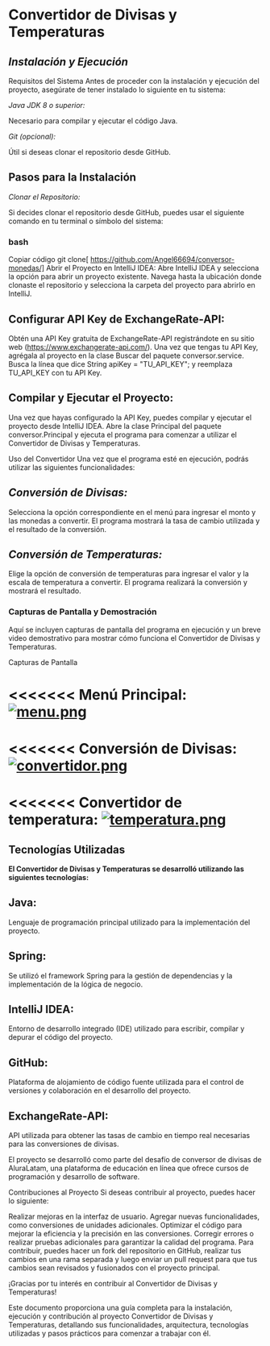 
# Convertidor de Divisas y Temperaturas 



## ***Instalación y Ejecución***

Requisitos del Sistema
Antes de proceder con la instalación y ejecución del proyecto, asegúrate de tener instalado lo siguiente en tu sistema:

*Java JDK 8 o superior:*

Necesario para compilar y ejecutar el código Java.

*Git (opcional):* 

Útil si deseas clonar el repositorio desde GitHub.

## Pasos para la Instalación

*Clonar el Repositorio:*

Si decides clonar el repositorio desde GitHub, puedes usar el siguiente comando en tu terminal o símbolo del sistema:

### bash
Copiar código
git clone[ https://github.com/Angel66694/conversor-monedas/]
Abrir el Proyecto en IntelliJ IDEA:
Abre IntelliJ IDEA y selecciona la opción para abrir un proyecto existente. Navega hasta la ubicación donde clonaste el repositorio y selecciona la carpeta del proyecto para abrirlo en IntelliJ.

## **Configurar API Key de ExchangeRate-API:**
Obtén una API Key gratuita de ExchangeRate-API registrándote en su sitio web (https://www.exchangerate-api.com/). Una vez que tengas tu API Key, agrégala al proyecto en la clase Buscar del paquete conversor.service. 
Busca la línea que dice String apiKey = "TU_API_KEY"; y reemplaza TU_API_KEY con tu API Key.

## **Compilar y Ejecutar el Proyecto:**
Una vez que hayas configurado la API Key, puedes compilar y ejecutar el proyecto desde IntelliJ IDEA. Abre la clase Principal del paquete conversor.Principal y ejecuta el programa para comenzar a utilizar el Convertidor de Divisas y Temperaturas.

Uso del Convertidor
Una vez que el programa esté en ejecución, podrás utilizar las siguientes funcionalidades:

## ***Conversión de Divisas:*** 

Selecciona la opción correspondiente en el menú para ingresar el monto y las monedas a convertir. El programa mostrará la tasa de cambio utilizada y el resultado de la conversión.

## ***Conversión de Temperaturas:*** 

Elige la opción de conversión de temperaturas para ingresar el valor y la escala de temperatura a convertir. El programa realizará la conversión y mostrará el resultado.

### **Capturas de Pantalla y Demostración**
Aquí se incluyen capturas de pantalla del programa en ejecución y un breve video demostrativo para mostrar cómo funciona el Convertidor de Divisas y Temperaturas.

Capturas de Pantalla

<<<<<<<
 Menú Principal:
[![menu.png](https://i.postimg.cc/wTxrrnZC/menu.png)](https://postimg.cc/DmD5Jp26)
=======

<<<<<<<
Conversión de Divisas:
[![convertidor.png](https://i.postimg.cc/VLvL9ZfR/convertidor.png)](https://postimg.cc/0bgsPfJM)
=======

<<<<<<<
Convertidor de temperatura:
[![temperatura.png](https://i.postimg.cc/rF9TWcHP/temperatura.png)](https://postimg.cc/2V3gNprQ)
=======


## Tecnologías Utilizadas

**El Convertidor de Divisas y Temperaturas se desarrolló utilizando las siguientes tecnologías:**

## Java: 
Lenguaje de programación principal utilizado para la implementación del proyecto.

## Spring: 
Se utilizó el framework Spring para la gestión de dependencias y la implementación de la lógica de negocio.

## IntelliJ IDEA: 
Entorno de desarrollo integrado (IDE) utilizado para escribir, compilar y depurar el código del proyecto.

## GitHub: 
Plataforma de alojamiento de código fuente utilizada para el control de versiones y colaboración en el desarrollo del proyecto.

## ExchangeRate-API: 
API utilizada para obtener las tasas de cambio en tiempo real necesarias para las conversiones de divisas.

El proyecto se desarrolló como parte del desafío de conversor de divisas de AluraLatam, una plataforma de educación en línea que ofrece cursos de programación y desarrollo de software.


Contribuciones al Proyecto
Si deseas contribuir al proyecto, puedes hacer lo siguiente:

Realizar mejoras en la interfaz de usuario.
Agregar nuevas funcionalidades, como conversiones de unidades adicionales.
Optimizar el código para mejorar la eficiencia y la precisión en las conversiones.
Corregir errores o realizar pruebas adicionales para garantizar la calidad del programa.
Para contribuir, puedes hacer un fork del repositorio en GitHub, realizar tus cambios en una rama separada y luego enviar un pull request para que tus cambios sean revisados y fusionados con el proyecto principal.

¡Gracias por tu interés en contribuir al Convertidor de Divisas y Temperaturas!

Este documento proporciona una guía completa para la instalación, ejecución y contribución al proyecto Convertidor de Divisas y Temperaturas, detallando sus funcionalidades, arquitectura, tecnologías utilizadas y pasos prácticos para comenzar a trabajar con él.

